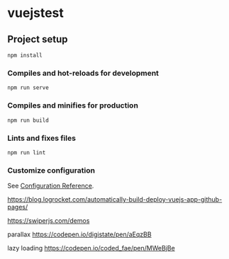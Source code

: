 # vuejstest

## Project setup
```
npm install
```

### Compiles and hot-reloads for development
```
npm run serve
```

### Compiles and minifies for production
```
npm run build
```

### Lints and fixes files
```
npm run lint
```

### Customize configuration
See [Configuration Reference](https://cli.vuejs.org/config/).

https://blog.logrocket.com/automatically-build-deploy-vuejs-app-github-pages/

https://swiperjs.com/demos

parallax
https://codepen.io/digistate/pen/aEqzBB

lazy loading
https://codepen.io/coded_fae/pen/MWeBjBe